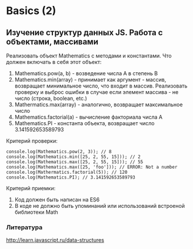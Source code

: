 # Basics (2)

## Изучение структур данных JS. Работа с объектами, массивами

Реализовать объект Mathematics с методами и константами.
Что должен включать в себя этот объект:

1. Mathematics.pow(a, b) - возведение числа A в степень B
2. Mathematics.min(array) - принимает как аргумент - массив, возвращает минимальное число, что входит в массив. Реализовать проверку и выброс ошибки в случае если элемент массива - не число (строка, boolean, etc.)
3. Mathermatics.max(array) - аналогично, возвращает максимальное число
2. Mathematics.factorial(a) - вычисление факториала числа A
3. Mathematics.PI - константа объекта, возвращает число 3.141592653589793

Критерий проверки:
```
console.log(Mathematics.pow(2, 3)); // 8
console.log(Mathematics.min([25, 2, 55, 15])); // 2
console.log(Mathematics.max([25, 2, 55, 15])); // 55
console.log(Mathematics.max([25, 'foo'])); // ERROR: Not a number
console.log(Mathermatics.factorial(5)); // 120
console.log(Mathematics.PI); // 3.141592653589793
```

Критерий приемки:
1. Код должен быть написан на ES6
1. В коде не должно быть упоминаний или использований встроеной библиотеки Math

### Литература
http://learn.javascript.ru/data-structures